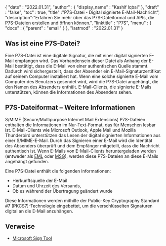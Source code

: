 {
  "date" : "2022.01.31",
  "author" : {
    "display_name" : "Kashif Iqbal"
},
  "draft" : "false",
  "toc" : true,
  "title" :"P7S-Datei - Digital signierte E-Mail-Nachricht",
  "description":"Erfahren Sie mehr über das P7S-Dateiformat und APIs, die P7S-Dateien erstellen und öffnen können.",
  "linktitle" : "P7S",
  "menu" : {
    "docs" : {
      "parent" : "email"
}
},
  "lastmod" : "2022.01.31"
}

## Was ist eine P7S-Datei?

Eine P7S-Datei ist eine digitale Signatur, die mit einer digital signierten E-Mail empfangen wird. Das Vorhandensein dieser Datei als Anhang der E-Mail bestätigt, dass die E-Mail von einer authentischen Quelle stammt. Dadurch wird sichergestellt, dass der Absender ein E-Mail-Signaturzertifikat auf seinem Computer installiert hat. Wenn eine solche signierte E-Mail vom Computer des Benutzers gesendet wird, wird die P7S-Datei angehängt, die den Namen des Absenders enthält. E-Mail-Clients, die signierte E-Mails unterstützen, können die Informationen des Absenders sehen.

## P7S-Dateiformat – Weitere Informationen

S/MIME (Secure/Multipurpose Internet Mail Extensions) P7S-Dateien enthalten die Informationen im Nur-Text-Format, das für Menschen lesbar ist. E-Mail-Clients wie Microsoft Outlook, Apple Mail und Mozilla Thunderbird unterstützen das Lesen der digital signierten Informationen aus einer S/MIME-E-Mail. Durch das Signieren einer E-Mail wird die Identität des Absenders überprüft und dem Empfänger mitgeteilt, dass die Nachricht authentisch ist. Wenn E-Mails von E-Mail-Clients heruntergeladen werden (entweder als [EML](/de/email/eml/) oder [MSG](/de/email/msg/)), werden diese P7S-Dateien an diese E-Mails angehängt gefunden.

Eine P7S-Datei enthält die folgenden Informationen:

* Herkunftsquelle der E-Mail
* Datum und Uhrzeit des Versands,
* Ob es während der Übertragung geändert wurde

Diese Informationen werden mithilfe der Public-Key Cryptography Standard #7 (PKCS7)-Technologie eingebettet, um die verschlüsselten Signaturen digital an die E-Mail anzuhängen.

## Verweise ##

* [Microsoft Sign Tool](https://learn.microsoft.com/en-us/windows-hardware/drivers/devtest/signtool)

